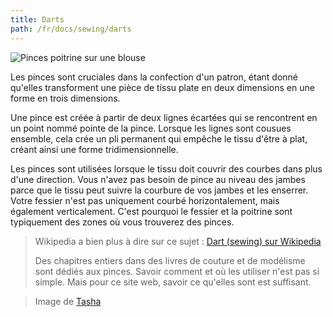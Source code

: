 ```yaml
---
title: Darts
path: /fr/docs/sewing/darts
---
```


![Pinces poitrine sur une blouse](dart.jpg)

Les pinces sont cruciales dans la confection d'un patron, étant donné qu'elles transforment une pièce de tissu plate en deux dimensions en une forme en trois dimensions.

Une pince est créée à partir de deux lignes écartées qui se rencontrent en un point nommé pointe de la pince. Lorsque les lignes sont cousues ensemble, cela crée un pli permanent qui empêche le tissu d'être à plat, créant ainsi une forme tridimensionnelle.

Les pinces sont utilisées lorsque le tissu doit couvrir des courbes dans plus d'une direction. 
Vous n'avez pas besoin de pince au niveau des jambes parce que le tissu peut suivre la courbure de vos jambes et les enserrer. 
Votre fessier n'est pas uniquement courbé horizontalement, mais également verticalement.
C'est pourquoi le fessier et la poitrine sont typiquement des zones où vous trouverez des pinces.

> Wikipedia a bien plus à dire sur ce sujet : [Dart (sewing) sur Wikipedia](http://en.wikipedia.org/wiki/Dart_(sewing))
> 
> Des chapitres entiers dans des livres de couture et de modélisme sont dédiés aux pinces. Savoir comment et où les utiliser n'est pas si simple. Mais pour ce site web, savoir ce qu'elles sont est suffisant.


> Image de [Tasha](http://bygumbygolly.com/2013/01/finished-1940s-simplicity-diamonds/) 
